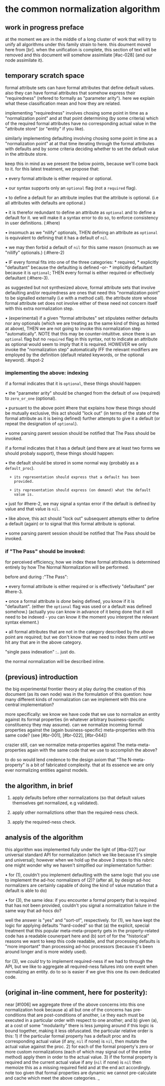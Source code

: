 # the common normalization algorithm


## work in progress preface

at the moment we are in the middle of a long cluster of work that will
try to unify all algorithms under this family strain to here. this
doument moved here from [br]. when the unification is complete, this
section of text will be removed and this document will somehow
assimliate [#ac-028]  (and our node assimilate it).



## temporary scratch space

formal attribute sets can have formal attributes that define default
values. also they can have formal attributes that somehow express their
"requiredness" (refered to formally as "parameter arity"). here we
explain what these classification mean and how they are related.

implementing "requiredness" involves chosing some point in time as a
"normalization point" and at that point determining (by some criteria)
which of the required formal attributes have no corresponding actual
value in the "attribute store" (or "entity" if you like).

similarly implementing defaulting involving chosing some point in time
as a "normalization point" at at that time iterating through the formal
attributes with defaults and by some criteria deciding whether to set
the default value in the attribute store.

keep this in mind as we present the below points, because we'll come
back to it. for this latest treatment, we propose that:

  • every formal attribute is either required or optional.

  • our syntax supports only an `optional` flag (not a `required`
    flag).

  • to define a default for an attribute implies that the attribute is
    optional. (i.e all attributes with defaults are optional.)

  • it is therefor redundant to define an attribute as `optional` and
    to define a default for it. we will make it a syntax error to do so,
    to enforce consistency in user definitions. (:#here)

  • insomuch as we "nilify" optionals, THEN defining an attribute as
    `optional` is equivalent to defining that it has a default of `nil`.

  • we may then forbid a default of `nil` for this same reason
    (insomuch as we "nililfy" optionals.) (:#here-2)

  • IF every formal fits into one of the three categories:
      * required,
      * explicitly "defaultant" because the defaulting is defined -or-
      * implicitly defaultant because it is `optional`;
    THEN every formal is either required or effectively defaultant (:#here-3).

as suggested but not synthesized above, formal attribute sets that
involve defaulting and/or requiredness are ones that need this
"normalization point" to be signalled externally (i.e with a method
call). the attribute store whose formal attribute set does not involve
either of these need not concern itself with this extra normalization step.

  • (experimental) if a given "formal attributes" set stipulates neither
    defaults nor any optionals (which we are treating as the same kind
    of thing as hinted at above), THEN we are not going to invoke this
    normalization step "automatically". NOTE that this may be
    counter-intuititve. since there is an `optional` flag but no
    `required` flag in this syntax, not to indicate an attribute as
    optional would seem to imply that it is required. HOWEVER we only
    invoke the "normalization step" automatically IFF the relevant
    modifiers are employed by the definition (default related keywords,
    or the optional keyword). :#spot-2



### implementing the above: indexing

if a formal indicates that it is `optional`, these things should happen:

  • the "parameter arity" should be changed from the default of `one`
    (required) to `zero_or_one` (optional).

  • pursuant to the above point #here that explains how these things
    should be mutually exclusive, this act should "lock out" (in terms
    of the state of the formal attribute as it is being defined) further
    attempts to give it a default (or repeat the designation of `optional`).

  • some parsing parent session should be notified that The Pass
    should be invoked.

if a formal indicates that it has a default (and there are at least two
forms we should probaly support), these things should happen:

  • the default should be stored in some normal way (probably as a
    `default_proc`).

      + its representation should express that a default has been
        provided.

      + its representation should express (on demand) what the default
        value is.

  • just for #here-2, we may signal a syntax error if the default is
    defined by value and that value is `nil`.

  • like above, this act should "lock out" subsequent attempts either to
    define a default (again) or to signal that this formal attribute is
    optional.

  • some parsing parent session should be notified that The Pass
    should be invoked.



### if "The Pass" should be invoked:

for perceived efficiency, how we index these formal attributes is
determined entirely by how The Normal Normalization will be performed.

before and during :"The Pass":

  • every formal attribute is either required or is effectively
    "defaultant" per #here-3.

  • once a formal attribute is *done* being defined, you know if it
    is "defaultant". (either the `optional` flag was used or a default
    was defined somehow.) (actually you can know in advance of it being
    done that it will need to be indexed - you can know it the moment
    you interpret the relevant syntax element.)

  • all formal attributes that are not in the category described by
    the above point are required; but we don't know that we need to
    index them until we hit any that are in the above category.

"single pass indexation" :.. just do.

the normal normalization will be described inline.




## (previous) introduction

the big experimental frontier theory at play during the creation of this
document (as its own node) was in the formulation of this question: how
many different kinds of normalization can we implement with this one
central implementation?

more specifically: we know we have code that we use to normalize an
entity against its formal properties (in whatever arbitrary
business-specific constituency they may assume). can we normalize
incoming formal properties against the (again business-specific)
meta-properties with this same code? (see [#br-001], [#br-022], [#br-044])

crazier still, can we normalize meta-properties against The meta-meta-
properties again with the same code that we use to accomplish the above?

to do so would lend credence to the design axiom that "The
N-meta-property" is a bit of fabricated complexity. that at its essence
we are only ever normalizing entities against models.




## the algorithm, in brief

1) apply defaults before other normalizations (so that default
   values themselves get normalized, e.g validated).

2) apply other normaliztions other than the required-ness check.

3) apply the required-ness check.




## analysis of the algorithm

this algorithm was implemented fully under the light of [#ba-027] our
universal standard API for normalization (which we like because it's
simple and universal); however when we hold up the above 3 steps to this
rubric one might wonder why we haven't simplfied our implementation further:

  • for (1), couldn't you implement defaulting with the same logic
    that you use to implement the ad-hoc normalizers of (2)? (after
    all, by design ad-hoc normalizers are certainly capable of doing
    the kind of value mutation that a default is able to do)

  • for (3), the same idea: if you encounter a formal property that is
    required that has not been provided, couldn't you signal a
    normalization failure in the same way that ad-hocs do?

well the answer is "yes" and "sort-of", respectively. for (1), we have
kept the logic for applying defaults "hard-coded" so that (a) the
explicit, special treatment that this popular meta-meta-property gets in
the property-related code has a readable counerpart here and (b) sort of
for the "historical" reasons we want to keep this code readable, and
that processing defaults is "more important" than processing ad-hoc
processors (because it's been around longer and is more widely used).

for (3), we *could* try to implement required-ness if we had to through
the API, but we like to aggregate all required-ness failures into one
event when normalizing an entity. do to so is easier if we give this one
its own dedicated code.




## (original in-line comment, here for posterity):

near [#!006] we aggregate three of the above concerns into this one
normalization hook because a) all but one of the concerns has pre-
conditions that are post-conditions of another, i.e they each must
be executed in a particular order with respect to one another; and
b) given (a), at a cost of some "modularity" there is less jumping
around if this logic is bound together, making it less obfuscated.
the particular relative order is this: 1) if the particular formal
property has a default proc and its corresponding actual value (if
any, `nil` if none) is `nil`, then mutate the actual value against
the proc. 2) for each of the formal property's zero or more custom
normalizations (each of which may signal out of the entire method)
apply them in order to the actual value. 3) if the formal property
is required and the current actual value if any (`nil` if none) is
`nil` then memoize this as a missing required field and at the end
act accordingly. note too given that formal properties are dynamic
we cannot pre-calculate and cache which meet the above categories.
_
